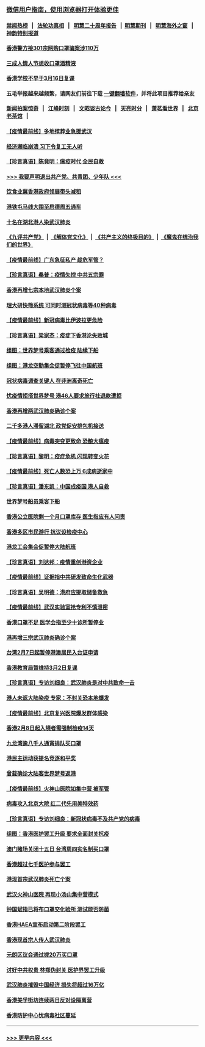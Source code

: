 ### [微信用户指南，使用浏览器打开体验更佳](https://github.com/gfw-breaker/banned-news1/blob/master/indexes/wechat-guide.md?t=0)
#### [禁闻热榜](热点新闻.md?t=0)  &nbsp;&nbsp;|&nbsp;&nbsp; [法轮功真相](https://github.com/gfw-breaker/truth/blob/master/README.md?t=0) &nbsp;&nbsp;|&nbsp;&nbsp; [明慧二十周年报告](https://github.com/gfw-breaker/mh-reports/blob/master/README.md?t=0) &nbsp;&nbsp;|&nbsp;&nbsp;[明慧期刊](https://github.com/gfw-breaker/mh-qikan) &nbsp;&nbsp;|&nbsp;&nbsp; [明慧海外之窗](https://github.com/gfw-breaker/mh-news/blob/master/README.md?t=0) &nbsp;&nbsp;|&nbsp;&nbsp; [神韵特别报道](https://github.com/gfw-breaker/mh-news/blob/master/shenyun.md?t=0)
#### [香港警方接301宗网购口罩骗案涉110万](../pages/nsc415/n11867572.md?t=02141111) 
#### [三成人情人节想收口罩酒精液](../pages/nsc415/n11867523.md?t=02141111) 
#### [香港学校不早于3月16日复课](../pages/nsc415/n11867498.md?t=02141111) 
#### 五毛举报越来越频繁，请网友们前往下载 [一键翻墙软件](https://github.com/gfw-breaker/ssr-accounts)，并将此项目推荐给亲友
#### [新闻拍案惊奇](https://github.com/gfw-breaker/banned-news1/blob/master/pages/link4.md) &nbsp;&nbsp;|&nbsp;&nbsp; [江峰时刻](https://github.com/gfw-breaker/banned-news1/blob/master/pages/link4.md) &nbsp;&nbsp;|&nbsp;&nbsp; [文昭谈古论今](https://github.com/gfw-breaker/banned-news1/blob/master/pages/link4.md) &nbsp;&nbsp;|&nbsp;&nbsp; [天亮时分](https://github.com/gfw-breaker/banned-news1/blob/master/pages/link4.md) &nbsp;&nbsp;|&nbsp;&nbsp; [萧茗看世界](https://github.com/gfw-breaker/banned-news1/blob/master/pages/link4.md) &nbsp;&nbsp;|&nbsp;&nbsp; [北京老茶馆](https://github.com/gfw-breaker/banned-news1/blob/master/pages/link4.md) &nbsp;&nbsp;|&nbsp;&nbsp; 
#### [【疫情最前线】多地殡葬业急援武汉](../pages/nsc415/n11866914.md?t=02141111) 
#### [经济濒临崩溃 习下令复工无人听](../pages/nsc415/n11867269.md?t=02141111) 
#### [【珍言真语】陈竟明：瘟疫时代 全民自救](../pages/nsc415/n11866765.md?t=02141111) 
#### [>>> 我要声明退出共产党、共青团、少年队 <<<](https://github.com/begood0513/goodnews/blob/master/quit/letter.md) 
#### [饮食业冀香港政府领展带头减租](../pages/nsc415/n11864876.md?t=02141111) 
#### [港铁屯马线大围至启德周五通车](../pages/nsc415/n11864842.md?t=02141111) 
#### [十名在湖北港人染武汉肺炎](../pages/nsc415/n11864807.md?t=02141111) 
#### [《九评共产党》](https://github.com/begood0513/9ping.md/blob/master/README.md) &nbsp;|&nbsp; [《解体党文化》](../../../../jtdwh.md/blob/master/README.md)  &nbsp;|&nbsp; [《共产主义的终极目的》](../../../../gczydzjmd.md/blob/master/README.md) &nbsp;|&nbsp; [《魔鬼在统治我们的世界》](../../../../mgztzwmdsj.md/blob/master/README.md) 
#### [【疫情最前线】广东急征私产 趁危军管？](../pages/nsc415/n11864205.md?t=02141111) 
#### [【珍言真语】桑普：疫情失控 中共五宗罪](../pages/nsc415/n11864157.md?t=02141111) 
#### [香港再增七宗本地武汉肺炎个案](../pages/nsc415/n11862405.md?t=02141111) 
#### [理大研快筛系统 可同时测冠状病毒等40种病毒](../pages/nsc415/n11862376.md?t=02141111) 
#### [【疫情最前线】新冠病毒比伊波拉更危险](../pages/nsc415/n11862199.md?t=02141111) 
#### [【珍言真语】梁家杰：疫症下香港沦失败城](../pages/nsc415/n11861588.md?t=02141111) 
#### [组图：世界梦号乘客通过检疫 陆续下船](../pages/nsc415/n11858302.md?t=02141111) 
#### [组图：港龙空勤集会促暂停飞往中国航班](../pages/nsc415/n11858190.md?t=02141111) 
#### [冠状病毒调查关键人 在非洲离奇死亡](../pages/nsc415/n11859798.md?t=02141111) 
#### [忧疫情拒搭世界梦号 港46人要求旅行社退款遭拒](../pages/nsc415/n11859849.md?t=02141111) 
#### [香港再增两武汉肺炎确诊个案](../pages/nsc415/n11859833.md?t=02141111) 
#### [二千多港人滞留湖北 政党促安排包机接送](../pages/nsc415/n11859831.md?t=02141111) 
#### [【疫情最前线】病毒突变更致命 恐酿大瘟疫](../pages/nsc415/n11859604.md?t=02141111) 
#### [【珍言真语】黎明：疫症危机 闪现转变火花](../pages/nsc415/n11859199.md?t=02141111) 
#### [【疫情最前线】死亡人数恐上万 6成病逝家中](../pages/nsc415/n11856687.md?t=02141111) 
#### [【珍言真语】潘东凯：中国成疫国 港人自救](../pages/nsc415/n11856962.md?t=02141111) 
#### [世界梦号船员乘客下船](../pages/nsc415/n11856883.md?t=02141111) 
#### [香港公立医院剩一个月口罩库存 医生指应有人问责](../pages/nsc415/n11856875.md?t=02141111) 
#### [香港多区市民游行 抗议设检疫中心](../pages/nsc415/n11856866.md?t=02141111) 
#### [港龙工会集会促暂停大陆航班](../pages/nsc415/n11856840.md?t=02141111) 
#### [【珍言真语】刘达邦：疫情重创港资企业](../pages/nsc415/n11854274.md?t=02141111) 
#### [【疫情最前线】证据指中共研发致命生化武器](../pages/nsc415/n11853087.md?t=02141111) 
#### [【珍言真语】吴明德：港府应提取储备救急](../pages/nsc415/n11852734.md?t=02141111) 
#### [【疫情最前线】武汉实验室抢专利不慎泄密](../pages/nsc415/n11850310.md?t=02141111) 
#### [香港口罩不足 医学会指至少十诊所暂停业](../pages/nsc415/n11850301.md?t=02141111) 
#### [港再增三宗武汉肺炎确诊个案](../pages/nsc415/n11850328.md?t=02141111) 
#### [台湾2月7日起暂停港澳居民入台证申请](../pages/nsc415/n11850304.md?t=02141111) 
#### [香港教育局暂维持3月2日复课](../pages/nsc415/n11850260.md?t=02141111) 
#### [【珍言真语】专访刘细良：武汉肺炎是对中共致命一击](../pages/nsc415/n11849934.md?t=02141111) 
#### [港人未返大陆染疫 专家：不封关恐本地爆发](../pages/nsc415/n11848021.md?t=02141111) 
#### [【疫情最前线】北京复兴医院爆发群体感染](../pages/nsc415/n11847626.md?t=02141111) 
#### [香港2月8日起入境者需强制检疫14天](../pages/nsc415/n11847658.md?t=02141111) 
#### [九龙湾逾八千人通宵排队买口罩](../pages/nsc415/n11847647.md?t=02141111) 
#### [港民主运动获提名竞逐和平奖](../pages/nsc415/n11847633.md?t=02141111) 
#### [曾载确诊大陆客世界梦号返港](../pages/nsc415/n11847608.md?t=02141111) 
#### [【疫情最前线】火神山医院如集中营 被军管](../pages/nsc415/n11847524.md?t=02141111) 
#### [病毒攻入北京大院 红二代先用美特效药](../pages/nsc415/n11847427.md?t=02141111) 
#### [【珍言真语】专访刘细良：新冠状病毒不及共产党的病毒](../pages/nsc415/n11847164.md?t=02141111) 
#### [组图：香港医护罢工升级 要求全面封关抗疫](../pages/nsc415/n11844107.md?t=02141111) 
#### [澳门赌场关闭十五日 台湾周四实名制买口罩](../pages/nsc415/n11845083.md?t=02141111) 
#### [香港超过七千医护参与罢工](../pages/nsc415/n11845051.md?t=02141111) 
#### [港现首宗武汉肺炎死亡个案](../pages/nsc415/n11844998.md?t=02141111) 
#### [武汉火神山医院 再现小汤山集中营模式](../pages/nsc415/n11844763.md?t=02141111) 
#### [钟国斌指已将布口罩交化验所 测试能否防菌](../pages/nsc415/n11842783.md?t=02141111) 
#### [香港HAEA宣布启动第二阶段罢工](../pages/nsc415/n11842723.md?t=02141111) 
#### [香港现首宗人传人武汉肺炎](../pages/nsc415/n11842766.md?t=02141111) 
#### [元朗区议会通过拨20万买口罩](../pages/nsc415/n11842754.md?t=02141111) 
#### [讨好中共权贵 林郑伪封关 医护界罢工升级](../pages/nsc415/n11842359.md?t=02141111) 
#### [武汉肺炎摧毁中国经济 损失将超过16万亿](../pages/nsc415/n11839723.md?t=02141111) 
#### [香港美孚街坊连续两日反对设隔离营](../pages/nsc415/n11839962.md?t=02141111) 
#### [香港防护中心忧病毒社区蔓延](../pages/nsc415/n11839933.md?t=02141111) 

----
#### [ >>> 更早内容 <<< ](../indexes/nsc415-earlier.md)
